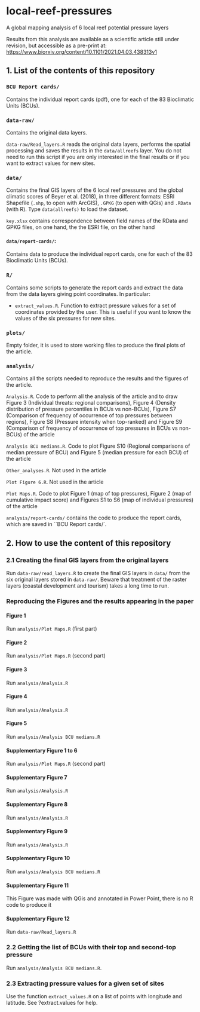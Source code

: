 # local-reef-pressures
A global mapping analysis of 6 local reef potential pressure layers

Results from this analysis are available as a scientific article still under revision, but accessible as a pre-print at:
https://www.biorxiv.org/content/10.1101/2021.04.03.438313v1


## 1. List of the contents of this repository

### `BCU Report cards/`

Contains the individual report cards (pdf), one for each of the 83 Bioclimatic Units (BCUs).

### `data-raw/` 

Contains the original data layers.

`data-raw/Read_layers.R` reads the original data layers, performs the spatial processing and saves the results in the `data/allreefs` layer. You do not need to run this script if you are only interested in the final results or if you want to extract values for new sites.

### `data/`

Contains the final GIS layers of the 6 local reef pressures and the global climatic scores of Beyer et al. (2018), in three different formats: ESRI Shapefile (`.shp`, to open with ArcGIS), `.GPKG` (to open with QGis) and `.RData` (with R). Type `data(allreefs)` to load the dataset.

`key.xlsx` contains correspondence between field names of the RData and GPKG files, on one hand, the the ESRI file, on the other hand

#### `data/report-cards/`:

Contains data to produce the individual report cards, one for each of the 83 Bioclimatic Units (BCUs).

### `R/`

Contains some scripts to generate the report cards and extract the data from the data layers giving point coordinates. In particular:

- `extract_values.R`. Function to extract pressure values for a set of coordinates provided by the user. This is useful if you want to know the values of the six pressures for new sites.

### `plots/`
Empty folder, it is used to store working files to produce the final plots of the article. 

### `analysis/`

Contains all the scripts needed to reproduce the results and the figures of the article.

`Analysis.R`. Code to perform all the analysis of the article and to draw Figure 3 (Individual threats: regional comparisons), Figure 4 (Density distribution of pressure percentiles in BCUs vs non-BCUs), Figure S7 (Comparison of frequency of occurrence of top pressures between regions), Figure S8 (Pressure intensity when top-ranked) and Figure S9 (Comparison of frequency of occurrence of top pressures in BCUs vs non-BCUs) of the article

`Analysis BCU medians.R`. Code to plot Figure S10 (Regional comparisons of median pressure of BCU) and Figure 5 (median pressure for each BCU) of the article

`Other_analyses.R`. Not used in the article

`Plot Figure 6.R`. Not used in the article

`Plot Maps.R`. Code to plot Figure 1 (map of top pressures), Figure 2 (map of cumulative impact score) and Figures S1 to S6 (map of individual pressures) of the article

`analysis/report-cards/` contains the code to produce the report cards, which are saved in ``BCU Report cards/`.


## 2. How to use the content of this repository

### 2.1 Creating the final GIS layers from the original layers

Run `data-raw/read_layers.R` to create the final GIS layers in `data/` from the six original layers stored in `data-raw/`. Beware that treatment of the raster layers (coastal development and tourism) takes a long time to run.

### Reproducing the Figures and the results appearing in the paper
#### Figure 1
Run `analysis/Plot Maps.R` (first part)

#### Figure 2
Run `analysis/Plot Maps.R` (second part)

#### Figure 3
Run `analysis/Analysis.R`

#### Figure 4
Run `analysis/Analysis.R`

#### Figure 5
Run `analysis/Analysis BCU medians.R`

#### Supplementary Figure 1 to 6
Run `analysis/Plot Maps.R` (second part)

#### Supplementary Figure 7
Run `analysis/Analysis.R`

#### Supplementary Figure 8
Run `analysis/Analysis.R`

#### Supplementary Figure 9 
Run `analysis/Analysis.R`

#### Supplementary Figure 10
Run `analysis/Analysis BCU medians.R`

#### Supplementary Figure 11
This Figure was made with QGis and annotated in Power Point, there is no R code to produce it

#### Supplementary Figure 12
Run `data-raw/Read_layers.R`

### 2.2 Getting the list of BCUs with their top and second-top pressure
Run `analysis/Analysis BCU medians.R`.

### 2.3 Extracting pressure values for a given set of sites
Use the function `extract_values.R` on a list of points with longitude and latitude. See ?extract.values for help.
